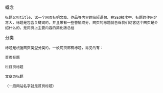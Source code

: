 概念

	标题又叫title，试一个网页标明文章、作品等内容的简短语句、在SEO技术中，标题的作用非常大，标题是包含关键词的，并且带有一些营销成分，网页的标题就告诉我们访客这个网页是介绍什么的，是网页上主要内容的简化版总结

分类

	标题是根据网页类型分类的，一般网页都有标题，常见的有：

	首页标题

	栏目页标题

	文章页标题

	（一般网站名字就是首页标题）

